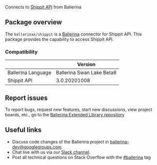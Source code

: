 Connects to [Shippit API](https://developer.shippit.com) from Ballerina

## Package overview
The `ballerinax/shippit` is a [Ballerina](https://ballerina.io/) connector for Shippit API.
This package provides the capability to access Shippit API.

### Compatibility
|                                   | Version                         |
|-----------------------------------|---------------------------------|
| Ballerina Language                | Ballerina Swan Lake Beta6       | 
| Shippit API                       | 3.0.20201008                    |

## Report issues
To report bugs, request new features, start new discussions, view project boards, etc., go to the [Ballerina Extended Library repository](https://github.com/ballerina-platform/ballerina-extended-library)

## Useful links
- Discuss code changes of the Ballerina project in [ballerina-dev@googlegroups.com](mailto:ballerina-dev@googlegroups.com).
- Chat live with us via our [Slack channel](https://ballerina.io/community/slack/).
- Post all technical questions on Stack Overflow with the [#ballerina](https://stackoverflow.com/questions/tagged/ballerina) tag
